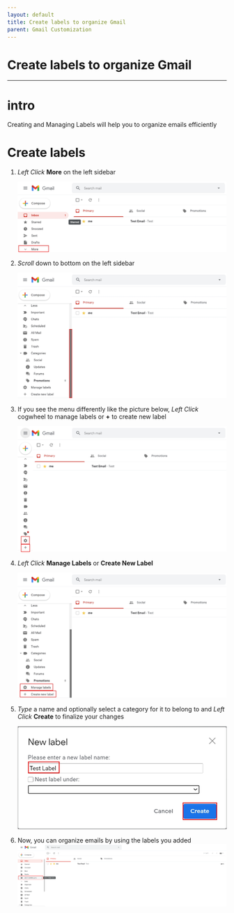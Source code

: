 ```yaml
---
layout: default
title: Create labels to organize Gmail
parent: Gmail Customization
---
```


# Create labels to organize Gmail

---

# intro
Creating and Managing Labels will help you to organize emails efficiently

# Create labels

1. *Left Click* **More** on the left sidebar

    <img src = "https://github.com/Joonior-Programmer/Gmail_Docs/blob/master/assets/images/CreateLabelsToOrganizeGmail/Click_more.png?raw=true">

2. *Scroll* down to bottom on the left sidebar

    <img src = "https://github.com/Joonior-Programmer/Gmail_Docs/blob/master/assets/images/CreateLabelsToOrganizeGmail/Scroll_Down.png?raw=true">

3. If you see the menu differently like the picture below, *Left Click* cogwheel to manage labels or **+** to create new label

    <img src = "https://github.com/Joonior-Programmer/Gmail_Docs/blob/master/assets/images/CreateLabelsToOrganizeGmail/Click_cogwheel_or_plus_sign.png?raw=true">

4. *Left Click* **Manage Labels** or **Create New Label**

    <img src = "https://github.com/Joonior-Programmer/Gmail_Docs/blob/master/assets/images/CreateLabelsToOrganizeGmail/Click_labels.png?raw=true">

5. *Type* a name and optionally select a category for it to belong to and *Left Click* **Create** to finalize your changes

    <img src = "https://github.com/Joonior-Programmer/Gmail_Docs/blob/master/assets/images/CreateLabelsToOrganizeGmail/Create_label.png?raw=true">

6. Now, you can organize emails by using the labels you added
    <img src = "https://github.com/Joonior-Programmer/Gmail_Docs/blob/master/assets/images/CreateLabelsToOrganizeGmail/Result_label.png?raw=true">
